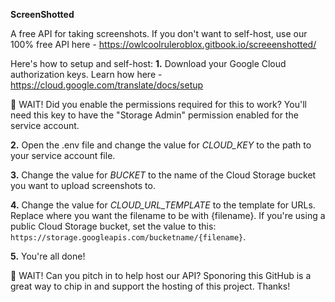 **ScreenShotted**

A free API for taking screenshots. If you don't want to self-host, use our 100% free API here - https://owlcoolruleroblox.gitbook.io/screeenshotted/

Here's how to setup and self-host:
**1.** Download your Google Cloud authorization keys. Learn how here - https://cloud.google.com/translate/docs/setup

🛑 WAIT! Did you enable the permissions required for this to work? You'll need this key to have the "Storage Admin" permission enabled for the service account.

**2.** Open the .env file and change the value for _CLOUD_KEY_ to the path to your service account file.

**3.** Change the value for _BUCKET_ to the name of the Cloud Storage bucket you want to upload screenshots to.

**4.** Change the value for _CLOUD_URL_TEMPLATE_ to the template for URLs. Replace where you want the filename to be with {filename}. If you're using a public Cloud Storage bucket, set the value to this: `https://storage.googleapis.com/bucketname/{filename}`.

**5.** You're all done!

🛑 WAIT! Can you pitch in to help host our API? Sponoring this GitHub is a great way to chip in and support the hosting of this project. Thanks!
